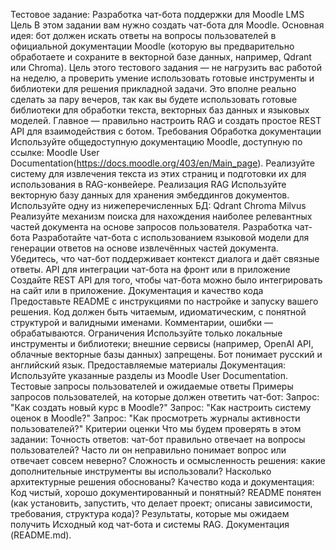 Тестовое задание: Разработка чат-бота поддержки для Moodle LMS
Цель
В этом задании вам нужно создать чат-бота для Moodle. Основная идея: бот должен искать ответы на вопросы пользователей в официальной документации Moodle (которую вы предварительно обработаете и сохраните в векторной базе данных, например, Qdrant или Chroma). 
Цель этого тестового задания — не нагрузить вас работой на неделю, а проверить умение использовать готовые инструменты и библиотеки для решения прикладной задачи.
Это вполне реально сделать за пару вечеров, так как вы будете использовать готовые библиотеки для обработки текста, векторных баз данных и языковых моделей. 
Главное — правильно настроить RAG и создать простое REST API для взаимодействия с ботом.
Требования
Обработка документации
Используйте общедоступную документацию Moodle, доступную по ссылке: Moodle User Documentation(https://docs.moodle.org/403/en/Main_page).
Реализуйте систему для извлечения текста из этих страниц и подготовки их для использования в RAG-конвейере.
Реализация RAG
Используйте векторную базу данных для хранения эмбеддингов документов.
Используйте одну из нижеперечисленных БД:
Qdrant
Chroma
Milvus
Реализуйте механизм поиска для нахождения наиболее релевантных частей документа на основе запросов пользователя.
Разработка чат-бота
Разработайте чат-бота с использованием языковой модели для генерации ответов на основе извлечённых частей документа.
Убедитесь, что чат-бот поддерживает контекст диалога и даёт связные ответы.
API для интеграции чат-бота на фронт или в приложение
Создайте REST API для того, чтобы чат-бота можно было интегрировать на сайт или в приложение. 
Документация и качество кода
Предоставьте README с инструкциями по настройке и запуску вашего решения.
Код должен быть читаемым, идиоматическим, с понятной структурой и валидными именами. Комментарии, ошибки — обрабатываются.
Ограничения
Используйте только локальные инструменты и библиотеки; внешние сервисы (например, OpenAI API, облачные векторные базы данных) запрещены.
Бот понимает русский и английский язык.
Предоставляемые материалы
Документация: Используйте указанные разделы из Moodle User Documentation.
Тестовые запросы пользователей и ожидаемые ответы
Примеры запросов пользователей, на которые должен ответить чат-бот:
Запрос: "Как создать новый курс в Moodle?"
Запрос: "Как настроить систему оценок в Moodle?"
Запрос: "Как просмотреть журналы активности пользователей?"
Критерии оценки
Что мы будем проверять в этом задании:
Точность ответов: чат-бот правильно отвечает на вопросы пользователей? Часто ли он неправильно понимает вопрос или отвечает совсем неверно?
Сложность и осмысленность решения: какие дополнительные инструменты вы использовали? Насколько архитектурные решения обоснованы?
Качество кода и документация: Код чистый, хорошо документированный и понятный? README понятен (как установить, запустить, что делает проект; описаны зависимости, требования, структура кода)?
Результаты, которые мы ожидаем получить
Исходный код чат-бота и системы RAG.
Документация (README.md).



